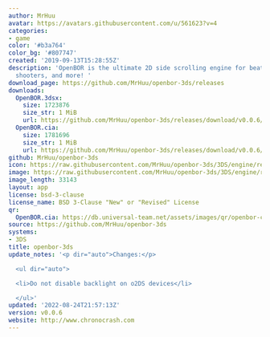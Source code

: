 ```yaml
---
author: MrHuu
avatar: https://avatars.githubusercontent.com/u/561623?v=4
categories:
- game
color: '#b3a764'
color_bg: '#807747'
created: '2019-09-13T15:28:55Z'
description: 'OpenBOR is the ultimate 2D side scrolling engine for beat em'' ups,
  shooters, and more! '
download_page: https://github.com/MrHuu/openbor-3ds/releases
downloads:
  OpenBOR.3dsx:
    size: 1723876
    size_str: 1 MiB
    url: https://github.com/MrHuu/openbor-3ds/releases/download/v0.0.6/OpenBOR.3dsx
  OpenBOR.cia:
    size: 1781696
    size_str: 1 MiB
    url: https://github.com/MrHuu/openbor-3ds/releases/download/v0.0.6/OpenBOR.cia
github: MrHuu/openbor-3ds
icon: https://raw.githubusercontent.com/MrHuu/openbor-3ds/3DS/engine/resources/ctr/OpenBOR_Icon_48x48.png
image: https://raw.githubusercontent.com/MrHuu/openbor-3ds/3DS/engine/resources/ctr/OpenBOR_Logo_256x128.png
image_length: 33143
layout: app
license: bsd-3-clause
license_name: BSD 3-Clause "New" or "Revised" License
qr:
  OpenBOR.cia: https://db.universal-team.net/assets/images/qr/openbor-cia.png
source: https://github.com/MrHuu/openbor-3ds
systems:
- 3DS
title: openbor-3ds
update_notes: '<p dir="auto">Changes:</p>

  <ul dir="auto">

  <li>Do not disable backlight on o2DS devices</li>

  </ul>'
updated: '2022-08-24T21:57:13Z'
version: v0.0.6
website: http://www.chronocrash.com
---
```

